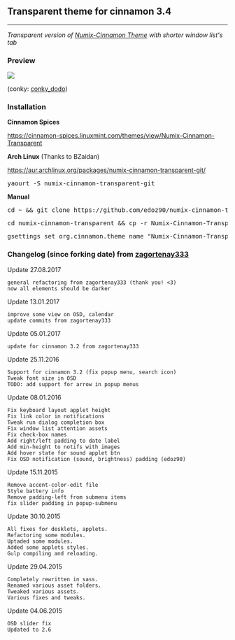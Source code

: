 ## Transparent theme for cinnamon __3.4__
---
_Transparent version of [Numix-Cinnamon Theme](https://github.com/zagortenay333/numix-cinnamon) with shorter window list's tab_

### Preview
<img src="https://raw.githubusercontent.com/edoz90/numix-cinnamon-transparent/master/NumixTransparent.png" />

(conky: [conky_dodo](https://github.com/edoz90/conky_dodo))

### Installation

**Cinnamon Spices**

https://cinnamon-spices.linuxmint.com/themes/view/Numix-Cinnamon-Transparent

**Arch Linux** (Thanks to BZaidan)

https://aur.archlinux.org/packages/numix-cinnamon-transparent-git/
<pre>yaourt -S numix-cinnamon-transparent-git</pre>

**Manual**

<pre>cd ~ && git clone https://github.com/edoz90/numix-cinnamon-transparent.git</pre>
<pre>cd numix-cinnamon-transparent && cp -r Numix-Cinnamon-Transparent ~/.themes/</pre>
<pre>gsettings set org.cinnamon.theme name "Numix-Cinnamon-Transparent"</pre>

### Changelog (since forking date) from [zagortenay333](https://github.com/zagortenay333)

Update 27.08.2017
    
    general refactoring from zagortenay333 (thank you! <3)
    now all elements should be darker

Update 13.01.2017

    improve some view on OSD, calendar
    update commits from zagortenay333

Update 05.01.2017

    update for cinnamon 3.2 from zagortenay333

Update 25.11.2016
    
    Support for cinnamon 3.2 (fix popup menu, search icon)
    Tweak font size in OSD
    TODO: add support for arrow in popup menus

Update 08.01.2016

    Fix keyboard layout applet height
    Fix link color in notifications
    Tweak run dialog completion box
    Fix window list attention assets
    Fix check-box names
    Add right/left padding to date label
    Add min-height to notifs with images
    Add hover state for sound applet btn
    Fix OSD notification (sound, brightness) padding (edoz90)

Update 15.11.2015

    Remove accent-color-edit file
    Style battery info
    Remove padding-left from submenu items
    fix slider padding in popup-submenu
    
Update 30.10.2015

    All fixes for desklets, applets.
    Refactoring some modules.
    Uptaded some modules.
    Added some applets styles.
    Gulp compiling and reloading.
	
Update 29.04.2015

    Completely rewritten in sass.
    Renamed various asset folders.
    Tweaked various assets.
    Various fixes and tweaks.

Update 04.06.2015

    OSD slider fix
    Updated to 2.6
